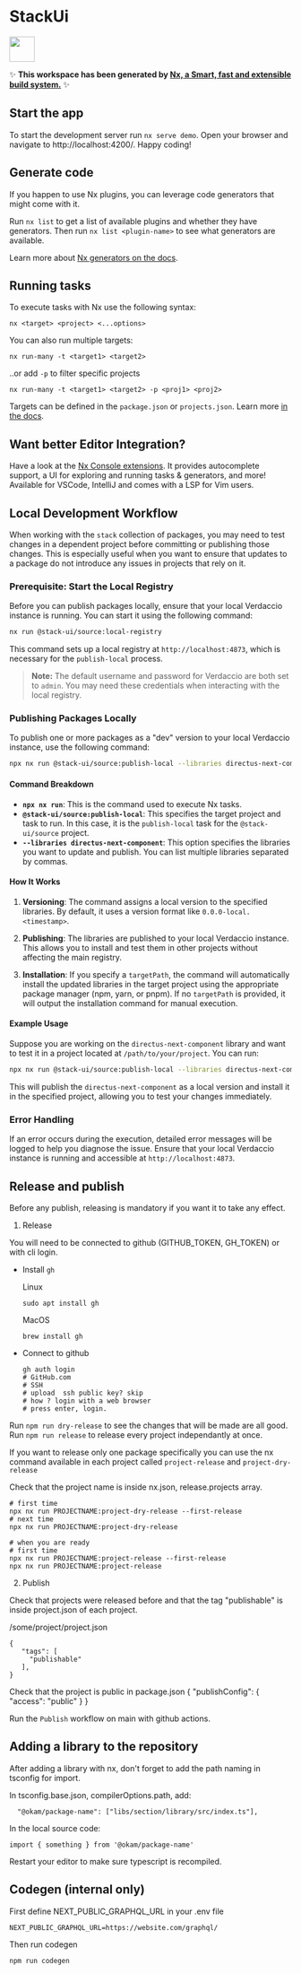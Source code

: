 # StackUi

<a alt="Nx logo" href="https://nx.dev" target="_blank" rel="noreferrer"><img src="https://raw.githubusercontent.com/nrwl/nx/master/images/nx-logo.png" width="45"></a>

✨ **This workspace has been generated by [Nx, a Smart, fast and extensible build system.](https://nx.dev)** ✨


## Start the app

To start the development server run `nx serve demo`. Open your browser and navigate to http://localhost:4200/. Happy coding!


## Generate code

If you happen to use Nx plugins, you can leverage code generators that might come with it.

Run `nx list` to get a list of available plugins and whether they have generators. Then run `nx list <plugin-name>` to see what generators are available.

Learn more about [Nx generators on the docs](https://nx.dev/plugin-features/use-code-generators).

## Running tasks

To execute tasks with Nx use the following syntax:

```
nx <target> <project> <...options>
```

You can also run multiple targets:

```
nx run-many -t <target1> <target2>
```

..or add `-p` to filter specific projects

```
nx run-many -t <target1> <target2> -p <proj1> <proj2>
```

Targets can be defined in the `package.json` or `projects.json`. Learn more [in the docs](https://nx.dev/core-features/run-tasks).

## Want better Editor Integration?

Have a look at the [Nx Console extensions](https://nx.dev/nx-console). It provides autocomplete support, a UI for exploring and running tasks & generators, and more! Available for VSCode, IntelliJ and comes with a LSP for Vim users.


## Local Development Workflow

When working with the `stack` collection of packages, you may need to test changes in a dependent project before committing or publishing those changes. This is especially useful when you want to ensure that updates to a package do not introduce any issues in projects that rely on it.

### Prerequisite: Start the Local Registry

Before you can publish packages locally, ensure that your local Verdaccio instance is running. You can start it using the following command:

```bash
nx run @stack-ui/source:local-registry
```

This command sets up a local registry at `http://localhost:4873`, which is necessary for the `publish-local` process.

> **Note:** The default username and password for Verdaccio are both set to `admin`. You may need these credentials when interacting with the local registry.

### Publishing Packages Locally

To publish one or more packages as a "dev" version to your local Verdaccio instance, use the following command:

```bash
npx nx run @stack-ui/source:publish-local --libraries directus-next-component
```

#### Command Breakdown

- **`npx nx run`**: This is the command used to execute Nx tasks.
- **`@stack-ui/source:publish-local`**: This specifies the target project and task to run. In this case, it is the `publish-local` task for the `@stack-ui/source` project.
- **`--libraries directus-next-component`**: This option specifies the libraries you want to update and publish. You can list multiple libraries separated by commas.

#### How It Works

1. **Versioning**: The command assigns a local version to the specified libraries. By default, it uses a version format like `0.0.0-local.<timestamp>`.
   
2. **Publishing**: The libraries are published to your local Verdaccio instance. This allows you to install and test them in other projects without affecting the main registry.

3. **Installation**: If you specify a `targetPath`, the command will automatically install the updated libraries in the target project using the appropriate package manager (npm, yarn, or pnpm). If no `targetPath` is provided, it will output the installation command for manual execution.

#### Example Usage

Suppose you are working on the `directus-next-component` library and want to test it in a project located at `/path/to/your/project`. You can run:

```bash
npx nx run @stack-ui/source:publish-local --libraries directus-next-component --targetPath /path/to/your/project
```

This will publish the `directus-next-component` as a local version and install it in the specified project, allowing you to test your changes immediately.

### Error Handling

If an error occurs during the execution, detailed error messages will be logged to help you diagnose the issue. Ensure that your local Verdaccio instance is running and accessible at `http://localhost:4873`.



## Release and publish
Before any publish, releasing is mandatory if you want it to take any effect.

1. Release

You will need to be connected to github (GITHUB_TOKEN, GH_TOKEN) or with cli login.

- Install `gh`

  Linux
  ```
  sudo apt install gh
  ```

  MacOS
  ```
  brew install gh
  ```

- Connect to  github
  ```
  gh auth login
  # GitHub.com
  # SSH
  # upload  ssh public key? skip
  # how ? login with a web browser
  # press enter, login.
  ```

Run `npm run dry-release` to see the changes that will be made are all good.
Run `npm run release` to release every project independantly at once.

If you want to release only one package specifically you can use the nx command available in each project called `project-release` and `project-dry-release`

Check that the project name is inside nx.json, release.projects array.

```
# first time
npx nx run PROJECTNAME:project-dry-release --first-release
# next time
npx nx run PROJECTNAME:project-dry-release

# when you are ready
# first time
npx nx run PROJECTNAME:project-release --first-release
npx nx run PROJECTNAME:project-release
```

2. Publish

Check that projects were released before and that the tag "publishable" is inside project.json of each project.

/some/project/project.json
```
{
   "tags": [
     "publishable"
   ],
}
```

Check that the project is public in package.json
{
  "publishConfig": {
    "access": "public"
  }
}

Run the `Publish` workflow on main with github actions.

## Adding a library to the repository
After adding a library with nx, don't forget to add the path naming in tsconfig for import.

In tsconfig.base.json, compilerOptions.path, add:
```
  "@okam/package-name": ["libs/section/library/src/index.ts"],
```

In the local source code:
```
import { something } from '@okam/package-name'
```

Restart your editor to make sure typescript is recompiled.

## Codegen (internal only)

First define NEXT_PUBLIC_GRAPHQL_URL in your .env file
```
NEXT_PUBLIC_GRAPHQL_URL=https://website.com/graphql/
```

Then run codegen
```
npm run codegen
```
